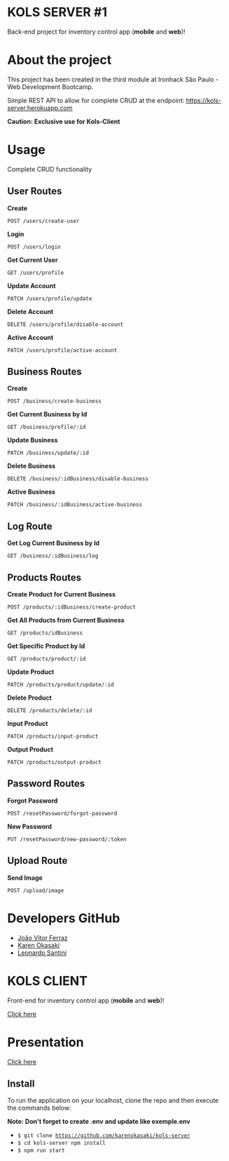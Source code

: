 # KOLS SERVER #1

Back-end project for inventory control app (**mobile** and **web**)!

# About the project

This project has been created in the third module at Ironhack São Paulo - Web Development Bootcamp.

Simple REST API to allow for complete CRUD  at the endpoint:
https://kols-server.herokuapp.com

**Caution: Exclusive use for Kols-Client**

# Usage

Complete CRUD functionality

## User Routes

**Create**

    POST /users/create-user

**Login**

    POST /users/login

**Get Current User**

    GET /users/profile
    
**Update Account**

    PATCH /users/profile/update
    
**Delete Account**

    DELETE /users/profile/disable-account
    
**Active Account**

    PATCH /users/profile/active-account

## Business Routes

**Create**

    POST /business/create-business

**Get Current Business by Id**

    GET /business/profile/:id

**Update Business**

    PATCH /business/update/:id

**Delete Business**

    DELETE /business/:idBusiness/disable-business

**Active Business**

    PATCH /business/:idBusiness/active-business
    
## Log Route

**Get Log Current Business by Id**

    GET /business/:idBusiness/log

## Products Routes

**Create Product for Current Business**

    POST /products/:idBusiness/create-product

**Get All Products from Current Business**

    GET /products/idBusiness

**Get Specific Product by Id**

    GET /products/product/:id

**Update Product**

    PATCH /products/product/update/:id

**Delete Product**

    DELETE /products/delete/:id

**Input Product**

    PATCH /products/input-product

**Output Product**

    PATCH /products/output-product

## Password Routes

**Forgot Password**

    POST /resetPassword/forgot-password

**New Password**

    PUT /resetPassword/new-password/:token

## Upload Route

**Send Image**

    POST /upload/image
    
# Developers GitHub

- [João Vítor Ferraz](https://github.com/jotavkf)
- [Karen Okasaki](https://github.com/karenokasaki)
- [Leonardo Santini](https://github.com/LeoSantini)

# KOLS CLIENT

Front-end for inventory control app (**mobile** and **web**)!

[Click here](https://github.com/jotavkf/kols-client)

# Presentation

[Click here](https://www.canva.com/design/DAE6l1qSFZI/xZhufOFHCylg5A8tYSolLw/view?utm_content=DAE6l1qSFZI&utm_campaign=designshare&utm_medium=link&utm_source=sharebutton)

## Install
To run the application on your localhost, clone the repo and then execute the commands below:

**Note: Don't forget to create .env and update like exemple.env**

- <code>$ git clone https://github.com/karenokasaki/kols-server</code>
- <code>$ cd kols-server npm install</code>
- <code>$ npm run start</code>
